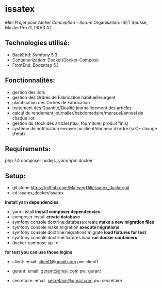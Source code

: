 # issatex
*Mini Projet pour Atelier Conception - Scrum*
Organisation: ISET Sousse, Master Pro GLDRA3 A2

## Technologies utilisé:
  - BackEnd: Symfony 5.3
  - Containerization: Docker/Docker-Compose
  - FrontEnd: Bootstrap 5.1

## Fonctionnalités:
- gestion des ilots
- gestion des Ordres de Fabrication habituelle/urgent
- planification des Ordres de Fabrication
- traitement des Quantité/Qualité journalièrement des articles
- calcul du rendement journalier/hebdomadaire/mensuel/annuel de chaque ilot
- gestion du stock des articles(tisu, fourniture, produit finis)
- système de notification envoyer au client/donneur d’ordre (si OF change d’etat)

## Requirements:
php 7.4
composer
nodejs, yarn/npm
docker

## Setup:
 - git clone https://github.com/MarwenTlili/issatex_docker.git
 - cd issatex_docker/issatex

**install yarn dependencies**
 - yarn install
**install composer dependencies**
 - composer install
**create database**
 - symfony console doctrine:database:create
**make a new migration files**
 - symfony console make:migration
**execute migrations**
 - symfony console doctrine:migrations:migrate
**load fixtures for test**
 - symfony console doctrine:fixtures:load
**run docker containers**
 - docker-compose up -d

**for test you can use those logins**
 - client:
	email: client1@gmail.com
	pw: client1

 - gerant:
	email: gerant@gmail.com
	pw: gerant

 - secretaire:
	email: secretaire@gmail.com
	pw: secretaire